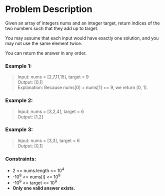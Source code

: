 # Problem Description
Given an array of integers nums and an integer target, return indices of the two numbers such that they add up to target.

You may assume that each input would have exactly one solution, and you may not use the same element twice.

You can return the answer in any order.

 
### Example 1:

> Input: nums = [2,7,11,15], target = 9 \
> Output: [0,1] \
> Explanation: Because nums[0] + nums[1] == 9, we return [0, 1].

### Example 2:

> Input: nums = [3,2,4], target = 6 \
> Output: [1,2]

### Example 3:

> Input: nums = [3,3], target = 6 \
> Output: [0,1]
 

### Constraints:

- 2 <= nums.length <= 10<sup>4</sup>
- -10<sup>9</sup> <= nums[i] <= 10<sup>9</sup>
- -10<sup>9</sup> <= target <= 10<sup>9</sup>
- **Only one valid answer exists.**
